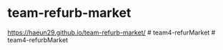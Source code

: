 # team-refurb-market

 https://haeun29.github.io/team-refurb-market/
#   t e a m 4 - r e f u r M a r k e t  
 #   t e a m 4 - r e f u r b M a r k e t  
 